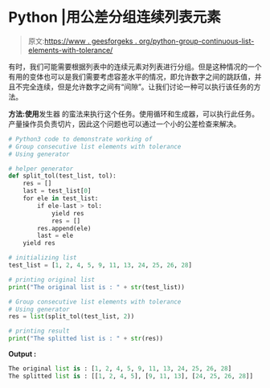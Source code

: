 # Python |用公差分组连续列表元素

> 原文:[https://www . geesforgeks . org/python-group-continuous-list-elements-with-tolerance/](https://www.geeksforgeeks.org/python-group-consecutive-list-elements-with-tolerance/)

有时，我们可能需要根据列表中的连续元素对列表进行分组。但是这种情况的一个有用的变体也可以是我们需要考虑容差水平的情况，即允许数字之间的跳跃值，并且不完全连续，但是允许数字之间有“间隙”。让我们讨论一种可以执行该任务的方法。

**方法:使用**发生器
的蛮法来执行这个任务。使用循环和生成器，可以执行此任务。产量操作员负责切片，因此这个问题也可以通过一个小的公差检查来解决。

```py
# Python3 code to demonstrate working of
# Group consecutive list elements with tolerance
# Using generator

# helper generator
def split_tol(test_list, tol):
    res = []
    last = test_list[0]
    for ele in test_list:
        if ele-last > tol:
            yield res
            res = []
        res.append(ele)
        last = ele
    yield res

# initializing list
test_list = [1, 2, 4, 5, 9, 11, 13, 24, 25, 26, 28]

# printing original list
print("The original list is : " + str(test_list))

# Group consecutive list elements with tolerance
# Using generator
res = list(split_tol(test_list, 2))

# printing result 
print("The splitted list is : " + str(res))
```

**Output :**

```py
The original list is : [1, 2, 4, 5, 9, 11, 13, 24, 25, 26, 28]
The splitted list is : [[1, 2, 4, 5], [9, 11, 13], [24, 25, 26, 28]]

```